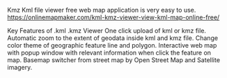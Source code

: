 Kmz Kml file viewer free web map application is very easy to use. https://onlinemapmaker.com/kml-kmz-viewer-view-kml-map-online-free/

Key Features of .kml .kmz Viewer
One click upload of kml or kmz file.
Automatic zoom to the extent of geodata inside kml and kmz file.
Change color theme of geographic feature line and polygon.
Interactive web map with popup window with relevant information when click the feature on map.
Basemap switcher from street map by Open Street Map and Satellite imagery.
